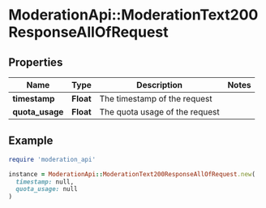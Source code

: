 # ModerationApi::ModerationText200ResponseAllOfRequest

## Properties

| Name | Type | Description | Notes |
| ---- | ---- | ----------- | ----- |
| **timestamp** | **Float** | The timestamp of the request |  |
| **quota_usage** | **Float** | The quota usage of the request |  |

## Example

```ruby
require 'moderation_api'

instance = ModerationApi::ModerationText200ResponseAllOfRequest.new(
  timestamp: null,
  quota_usage: null
)
```

